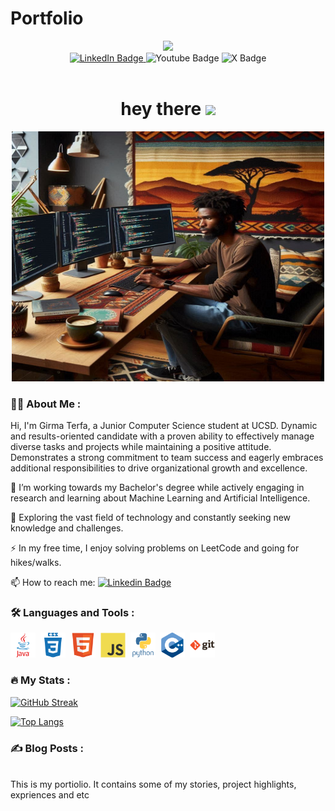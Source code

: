 # Portfolio
<div id="header" align="center">
  <img src="https://media.giphy.com/media/M9gbBd9nbDrOTu1Mqx/giphy.gif" width="100"/>
 <!-- <img src="https://raw.githubusercontent.com/Raymo111/Raymo111/master/intro.gif" -->
</div>


<div id="badges" align="center">
  <a href="https://www.linkedin.com/in/girma-terfa-cs"> 
    <img src="https://img.shields.io/badge/LinkedIn-blue?style=for-the-badge&logo=linkedin&logoColor=white" alt="LinkedIn Badge"/>
  </a>
  <img src="https://img.shields.io/badge/YouTube-red?style=for-the-badge&logo=youtube&logoColor=white" alt="Youtube Badge"/>
  <img src="https://img.shields.io/badge/X-black?style=for-the-badge&logo=x&logoColor=white" alt="X Badge"/>
</div>

<div align=center>
  <img src="https://komarev.com/ghpvc/?username=gir-ma&style=flat-square&color=blue" alt=""/>
</div>

<h1 align="center">
  hey there
  <img src="https://media.giphy.com/media/hvRJCLFzcasrR4ia7z/giphy.gif" width="30px"/>
</h1>
<div align="center">
<img src="myimage2.jpeg"
    width="500" 
  height="400"/>
</div>
<!-- <img src="https://media.giphy.com/media/dWesBcTLavkZuG35MI/giphy.gif" -
  ![image](myimage2.jpeg) -->
 
### :woman_technologist: About Me :
Hi, I'm Girma Terfa, a Junior Computer Science student at UCSD. Dynamic and results-oriented candidate with a proven ability to effectively manage diverse tasks and projects while maintaining a positive attitude. Demonstrates a strong commitment to team success and eagerly embraces additional responsibilities to drive organizational growth and excellence.

🔭 I’m working towards my Bachelor's degree while actively engaging in research and learning about Machine Learning and Artificial Intelligence.

🌱 Exploring the vast field of technology and constantly seeking new knowledge and challenges.

⚡ In my free time, I enjoy solving problems on LeetCode and going for hikes/walks.

📫 How to reach me: [![Linkedin Badge](https://img.shields.io/badge/LinkedIn-blue?style=flat&logo=Linkedin&logoColor=white)]([your-linkedin-url](https://www.linkedin.com/in/girma-terfa-cs))

### :hammer_and_wrench: Languages and Tools :
<div>
  <img src="https://github.com/devicons/devicon/blob/master/icons/java/java-original-wordmark.svg" title="Java" alt="Java" width="40" height="40"/>&nbsp;
  <img src="https://github.com/devicons/devicon/blob/master/icons/css3/css3-plain-wordmark.svg"  title="CSS3" alt="CSS" width="40" height="40"/>&nbsp;
  <img src="https://github.com/devicons/devicon/blob/master/icons/html5/html5-original.svg" title="HTML5" alt="HTML" width="40" height="40"/>&nbsp;
  <img src="https://github.com/devicons/devicon/blob/master/icons/javascript/javascript-original.svg" title="JavaScript" alt="JavaScript" width="40" height="40"/>&nbsp;
  <img src="https://github.com/devicons/devicon/blob/master/icons/python/python-original-wordmark.svg" title="Python" alt="python" width="40" height="40"/>&nbsp;
  <img src="https://github.com/devicons/devicon/blob/master/icons/cplusplus/cplusplus-original.svg" title="Cplusplus" alt="C++" width="40" height="40"/>&nbsp;
  <img src="https://github.com/devicons/devicon/blob/master/icons/git/git-original-wordmark.svg" title="Git" **alt="Git" width="40" height="40"/>
</div>

### :fire: My Stats :
[![GitHub Streak](http://github-readme-streak-stats.herokuapp.com?user=gir-ma&theme=dark&background=000000)](https://git.io/streak-stats)

[![Top Langs](https://github-readme-stats.vercel.app/api/top-langs/?username=gir-ma&layout=compact&theme=vision-friendly-dark)](https://github.com/anuraghazra/github-readme-stats)

### :writing_hand: Blog Posts :
<!-- BLOG-POST-LIST:START -->
<!-- BLOG-POST-LIST:END -->
<br>
This is my portiolio. It contains some of my stories, project highlights, expriences and etc
